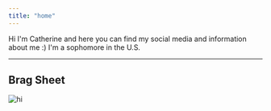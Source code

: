 ```yaml
---
title: "home"
---
```


Hi I'm Catherine and here you can find my social media and information about me :)
I'm a sophomore in the U.S. 
***************************************************************************************
## Brag Sheet

![hi](https://user-images.githubusercontent.com/63884914/118277717-12004100-b497-11eb-8888-47a1e1aee2aa.png)


